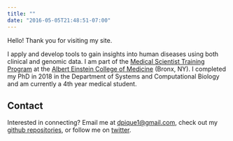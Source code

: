 ```yaml
---
title: ""
date: "2016-05-05T21:48:51-07:00"
---
```


Hello! Thank you for visiting my site.

I apply and develop tools to gain insights into human diseases using both clinical and genomic data. I am part of the <span> <a href="https://www.einstein.yu.edu/education/mstp/" target="_blank">Medical Scientist Training Program</a> </span> at the <span> <a href="https://www.einstein.yu.edu/" target="_blank">Albert Einstein College of Medicine</a> </span> (Bronx, NY). I completed my PhD in 2018 in the Department of Systems and Computational Biology and am currently a 4th year medical student.


## Contact

Interested in connecting? Email me at dpique1@gmail.com, check out my [github repositories](https://github.com/dpique/), or follow me on [twitter](https://twitter.com/dpique12).

